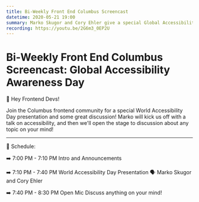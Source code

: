 ```yaml
---
title: Bi-Weekly Front End Columbus Screencast
datetime: 2020-05-21 19:00
summary: Marko Skugor and Cory Ehler give a special Global Accessibility Awareness Day presentation.
recording: https://youtu.be/2G6m3_0EP2U
---
```

# Bi-Weekly Front End Columbus Screencast: Global Accessibility Awareness Day

👋 Hey Frontend Devs!


Join the Columbus frontend community for a special World Accessibility Day presentation and some great discussion! Marko will kick us off with a talk on accessibility, and then we'll open the stage to discussion about any topic on your mind!

<hr />

📅 Schedule:

➡️ 7:00 PM - 7:10 PM
Intro and Announcements

➡️ 7:10 PM - 7:40 PM
World Accessibility Day Presentation
🗣 Marko Skugor and Cory Ehler

➡️ 7:40 PM - 8:30 PM
Open Mic
Discuss anything on your mind!
